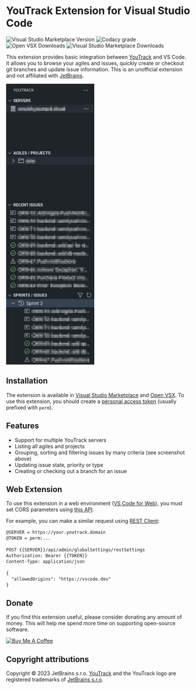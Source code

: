 # YouTrack Extension for Visual Studio Code

![Visual Studio Marketplace Version](https://img.shields.io/visual-studio-marketplace/v/maximtrp.youtrack-ext)
![Codacy grade](https://img.shields.io/codacy/grade/d2f684dbb93c4e4fa59bc611a18e052a)
![Open VSX Downloads](https://img.shields.io/open-vsx/dt/maximtrp/youtrack-ext?label=downloads:+OpenVSX)
![Visual Studio Marketplace Downloads](https://img.shields.io/visual-studio-marketplace/d/maximtrp.youtrack-ext?label=downloads:+VSM)

This extension provides basic integration between
[YouTrack](https://www.jetbrains.com/youtrack/) and VS Code. It allows you to
browse your agiles and issues, quickly create or checkout git branches and
update issue information. This is an unofficial extension and not affiliated
with [JetBrains](#copyright-attributions).

<img src="resources/screenshot.png" height="768" alt="Screenshot" />

## Installation

The extension is available in
[Visual Studio Marketplace](https://marketplace.visualstudio.com/items?itemName=maximtrp.youtrack-ext)
and [Open VSX](https://open-vsx.org/extension/maximtrp/youtrack-ext). To use
this extension, you should create a
[personal access token](https://www.jetbrains.com/help/youtrack/standalone/Manage-Permanent-Token.html#obtain-permanent-token)
(usually prefixed with `perm`).

## Features

-   Support for multiple YouTrack servers
-   Listing all agiles and projects
-   Grouping, sorting and filtering issues by many criteria (see screenshot
    above)
-   Updating issue state, priority or type
-   Creating or checking out a branch for an issue

## Web Extension

To use this extension in a web environment
([VS Code for Web](https://vscode.dev/)), you must set CORS parameters using
[this API](https://www.jetbrains.com/help/youtrack/devportal/resource-api-admin-globalSettings-restSettings.html).

For example, you can make a similar request using
[REST Client](https://marketplace.visualstudio.com/items?itemName=humao.rest-client):

```
@SERVER = https://your.youtrack.domain
@TOKEN = perm:...

POST {{SERVER}}/api/admin/globalSettings/restSettings
Authorization: Bearer {{TOKEN}}
Content-Type: application/json

{
  "allowedOrigins": "https://vscode.dev"
}
```

## Donate

If you find this extension useful, please consider donating any amount of money.
This will help me spend more time on supporting open-source software.

<a href="https://www.buymeacoffee.com/maximtrp" target="_blank"><img src="https://cdn.buymeacoffee.com/buttons/v2/default-yellow.png" alt="Buy Me A Coffee" style="height: 60px !important;width: 217px !important;" ></a>

## Copyright attributions

Copyright © 2023 JetBrains s.r.o.
[YouTrack](https://www.jetbrains.com/youtrack/) and the YouTrack logo are
registered trademarks of [JetBrains s.r.o](https://www.jetbrains.com).

